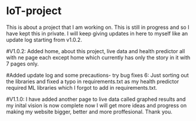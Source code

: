 # IoT-project
This is about a project that I am working on. This is still in progress and so I have kept this in private.
I will keep giving updates in here to myself like an update log starting from v1.0.2.

#V1.0.2:
Added home, about this project, live data and health predictor all with ne page each except home which currently has only the story in it with 7 pages only.

#Added update log and some precautions- try bug fixes 6:
Just sorting out the libraries and fixed a typo in requirements.txt as my health predictor required ML libraries which I forgot to add in requirements.txt.

#V1.1.0:
I have added another page to live data called graphed results and my inital vision is now complete now I will get more ideas and progress on making my website bigger, better and more proffesional. Thank you.